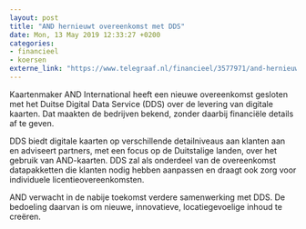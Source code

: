 ```yaml
---
layout: post
title: "AND hernieuwt overeenkomst met DDS"
date: Mon, 13 May 2019 12:33:27 +0200
categories: 
- financieel 
- koersen 
externe_link: "https://www.telegraaf.nl/financieel/3577971/and-hernieuwt-overeenkomst-met-dds"
---
```


<p class="intro">Kaartenmaker AND International heeft een nieuwe overeenkomst gesloten met het Duitse Digital Data Service (DDS) over de levering van digitale kaarten. Dat maakten de bedrijven bekend, zonder daarbij financiële details af te geven.</p> <p>DDS biedt digitale kaarten op verschillende detailniveaus aan klanten aan en adviseert partners, met een focus op de Duitstalige landen, over het gebruik van AND-kaarten. DDS zal als onderdeel van de overeenkomst datapakketten die klanten nodig hebben aanpassen en draagt ook zorg voor individuele licentieovereenkomsten.</p><p>AND verwacht in de nabije toekomst verdere samenwerking met DDS. De bedoeling daarvan is om nieuwe, innovatieve, locatiegevoelige inhoud te creëren.</p>

